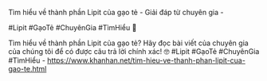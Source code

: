 Tìm hiểu về thành phần Lipit của gạo tẻ - Giải đáp từ chuyên gia - 

#Lipit #GạoTẻ #ChuyênGia #TìmHiểu 🤔

Tìm hiểu về thành phần Lipit của gạo tẻ? Hãy đọc bài viết của chuyên gia của chúng tôi để có được câu trả lời chính xác! 🤓 #Lipit #GạoTẻ #ChuyênGia #TìmHiểu - https://www.khanhan.net/tim-hieu-ve-thanh-phan-lipit-cua-gao-te.html
